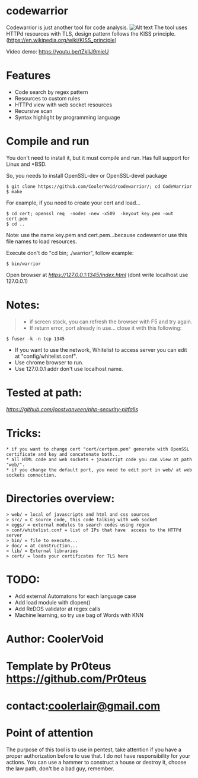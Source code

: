# codewarrior

Codewarrior is just another tool for code analysis. 
![Alt text](https://github.com/CoolerVoid/codewarrior/blob/master/doc/img/img1.png)
The tool uses HTTPd resources with TLS, design pattern follows the KISS principle.(https://en.wikipedia.org/wiki/KISS_principle)

Video demo: https://youtu.be/tZkllJ9mieU

# Features
* Code search by regex pattern
* Resources to custom rules
* HTTPd view with web socket resources
* Recursive scan 
* Syntax highlight by programming language

# Compile and run

You don't need to install it, but it must compile and run. 
Has full support for Linux and *BSD.

So, you needs to install OpenSSL-dev or OpenSSL-devel package
```
$ git clone https://github.com/CoolerVoid/codewarrior/; cd CodeWarrior
$ make
```
For example, if you need to create your cert and load...
```
$ cd cert; openssl req  -nodes -new -x509  -keyout key.pem -out cert.pem
$ cd ..
```
Note: use the name key.pem and cert.pem...because codewarrior use this file names to load resources.

Execute don't do "cd bin; ./warrior", follow example:
```
$ bin/warrior 
```

Open browser at *https://127.0.0.1:1345/index.html*   (dont write localhost use 127.0.0.1)

# Notes:
>* if screen stock, you can refresh the browser with F5 and try again.
>* If return error, port already in use... close it with this following:
``` 
$ fuser -k -n tcp 1345
```

* If you want to use the network, Whitelist to access server you can edit at "config/whitelist.conf". 
* Use chrome browser to run.
* Use 127.0.0.1 addr don't use localhost name.

# Tested at path:  
*https://github.com/joostvanveen/php-security-pitfalls*


# Tricks:
```
* if you want to change cert "cert/certpem.pem" generate with OpenSSL certificate and key and concatenate both...
* all HTML code and web sockets + javascript code you can view at path "web/".
* if you change the default port, you need to edit port in web/ at web sockets connection.
```

# Directories overview:
```
> web/ = local of javascripts and html and css sources
> src/ = C source code, this code talking with web socket 
> eggs/ = external modules to search codes using regex
> conf/whitelist.conf = list of IPs that have  access to the HTTPd server
> bin/ = file to execute...
> doc/ = at construction...
> lib/ = External libraries
> cert/ = loads your certificates for TLS here
``` 

# TODO:
* Add external Automatons for each language case
* Add load module with dlopen()
* Add ReDOS validator at regex calls
* Machine learning, so try use bag of Words with KNN

# Author: CoolerVoid
# Template by Pr0teus https://github.com/Pr0teus
# contact:coolerlair@gmail.com

# Point of attention
The purpose of this tool is to use in pentest, take attention if you have a proper authorization before to use that. I do not have responsibility for your actions. You can use a hammer to construct a house or destroy it, choose the law path, don't be a bad guy, remember.

